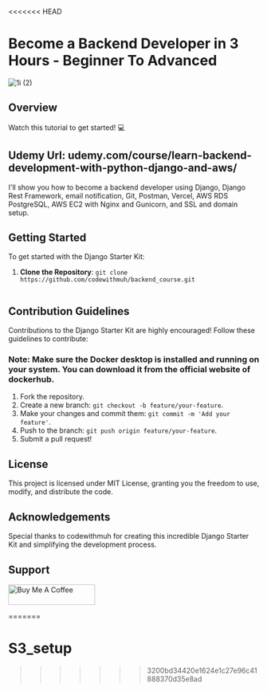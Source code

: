 <<<<<<< HEAD
# Become a Backend Developer in 3 Hours - Beginner To Advanced
![1i (2)](https://github.com/codewithmuh/backend_course/assets/51082957/c0e965ac-f871-41d7-a94e-d90cc3338db2)


## Overview

Watch this tutorial to get started!  💻
## Udemy Url: udemy.com/course/learn-backend-development-with-python-django-and-aws/
I'll show you how to become a backend developer using Django, Django Rest Framework, email notification, Git, Postman, Vercel, AWS RDS PostgreSQL, AWS EC2 with Nginx and Gunicorn, and SSL and domain setup.
## Getting Started

To get started with the Django Starter Kit:

1. **Clone the Repository**: `git clone https://github.com/codewithmuh/backend_course.git`
   ```

## Contribution Guidelines

Contributions to the Django Starter Kit are highly encouraged! Follow these guidelines to contribute:
### Note: Make sure the Docker desktop is installed and running on your system. You can download it from the official website of dockerhub.

1. Fork the repository.
2. Create a new branch: `git checkout -b feature/your-feature`.
3. Make your changes and commit them: `git commit -m 'Add your feature'`.
4. Push to the branch: `git push origin feature/your-feature`.
5. Submit a pull request!
   
## License
This project is licensed under MIT License, granting you the freedom to use, modify, and distribute the code.

## Acknowledgements
Special thanks to codewithmuh for creating this incredible Django Starter Kit and simplifying the development process.

## Support
<a href="https://www.buymeacoffee.com/codewithmuh" target="_blank"><img src="https://cdn.buymeacoffee.com/buttons/default-yellow.png" alt="Buy Me A Coffee" height="41" width="174"></a>

=======
# S3_setup
>>>>>>> 3200bd34420e1624e1c27e96c41888370d35e8ad
